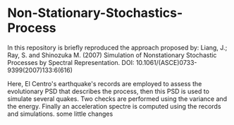 # Non-Stationary-Stochastics-Process

In this repository is briefly reproduced the approach proposed by: Liang, J.; Ray, S. and Shinozuka M. (2007)  Simulation of Nonstationary Stochastic Processes by Spectral Representation. DOI: 10.1061/(ASCE)0733-9399(2007)133:6(616)

Here, El Centro's earthquake's records are employed to assess the evolutionary PSD that describes the process, then this PSD is used to simulate several quakes. Two checks are performed using the variance and the energy. Finally an acceleration spectre is computed using the records and simulations.
 some little changes